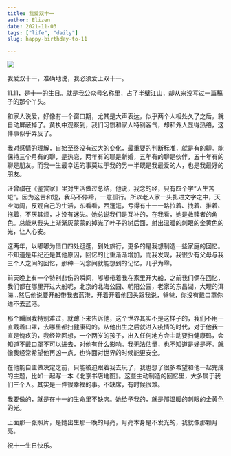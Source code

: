 ```yaml
---
title: 我爱双十一
author: Elizen
date: 2021-11-03
tags: ["life", "daily"]
slug: happy-birthday-to-11

---
```

![](https://static.elizen.me/img/moon.jpg)

我爱双十一，准确地说，我必须爱上双十一。

11.11，是十一的生日。就是我公众号名称里，占了半壁江山，却从来没写过一篇稿子的那个丫头。

和家人说爱，好像有一个窗口期，尤其是大声表达，似乎两个人相处久了之后，就自动屏蔽掉了。黄执中观察到，我们习惯和家人特别客气，却和外人显得热络，这件事似乎弄反了。

我对感情的理解，自始至终没有过大的变化，最重要的判断标准，就是有的聊。能保持三个月有的聊，是热恋，两年有的聊是新婚，五年有的聊是伙伴，五十年有的聊是朋友。而我一生最幸运的事莫过于我的另一半既是我最爱的人，也是我最好的朋友。

汪曾祺在《鉴赏家》里对生活做过总结，他说，我念的经，只有四个字“人生苦短”。因为这苦和短，我马不停蹄，一意孤行。所以老人家一头扎进文字之中，天空海阔，反观自己的生活，东看看，西逛逛，亏得有十一一路拉着、拽着、推着、拖着，不厌其烦，才没有迷失。她总说我们是互补的，在我看，她是救赎者的角色。总能从我头上渐渐灰蒙蒙的掉光了叶子的树后面，射出温暖的刺眼的金黄色的光，让人心安。

这两年，以嘟嘟为借口四处逛逛，到处旅行，更多的是我想制造一些家庭的回忆。不知道是年纪还是其他原因，回忆的比重渐渐增加，而我发现，我很少有父母与我三个人之间的回忆，那种一闪念间就能想到的记忆，几乎为零。

前天晚上有一个特别悲伤的瞬间，嘟嘟带着我在家里开大船，之前我们俩在回忆，我们都在哪里开过大船呢，北京的北海公园、朝阳公园，老家的东昌湖，大理的洱海...然后他说要开船带我去蓝港，开着开着他回头跟我说，爸爸，你没有戴口罩你进不去蓝港。

那个瞬间我特别难过，就蹲下来告诉他，这个世界其实不是这样子的，我们不用一直戴着口罩，去哪里都扫健康码的。从他出生之后就进入疫情的时代，对于他我一直是愧疚的，我经常回想，一个两岁的孩子，出入任何地方会主动要扫健康码，会知道不戴口罩不可以进去，对他有什么影响。我无法估量，也不知道是好是坏。就像我经常希望他再凶一点，也许面对世界的时候能更安全。

在他能自主做决定之前，只能被迫跟着我去玩了，我也想了很多希望和他一起完成的主题，比如一起写一本《北京书店地图》。这些主动制造的回忆里，大多属于我们三个人。其实是一件很幸福的事。不缺席，有时候很难。

我要做的，就是在十一的生命里不缺席。她给予我的，就是那温暖的刺眼的金黄色的光。

上面那一张照片，是她出生那一晚的月亮，月亮本身是不发光的，我就像那颗月亮。

祝十一生日快乐。